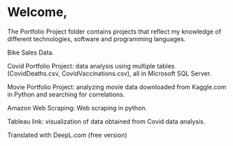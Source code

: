 # Welcome,


The Portfolio Project folder contains projects that reflect my knowledge of different technologies, software and programming languages.

Bike Sales Data.

Covid Portfolio Project: data analysis using multiple tables (CovidDeaths.csv, CovidVaccinations.csv), all in Microsoft SQL Server.

Movie Portfolio Project: analyzing movie data downloaded from Kaggle.com in Python and searching for correlations.

Amazon Web Scraping: Web scraping in python.

Tableau link: visualization of data obtained from Covid data analysis.

Translated with DeepL.com (free version)
